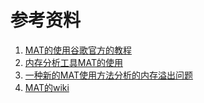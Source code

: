 # 参考资料
1. [MAT的使用谷歌官方的教程]( http://android-developers.blogspot.tw/2011/03/memory-analysis-for-android.html)  
1. [内存分析工具MAT的使用](http://blog.csdn.net/aaa2832/article/details/19419679)  
2. [一种新的MAT使用方法分析的内存溢出问题](http://blog.csdn.net/zx19899891/article/details/7256681)  
3. [MAT的wiki](http://wiki.eclipse.org/index.php/MemoryAnalyzer)